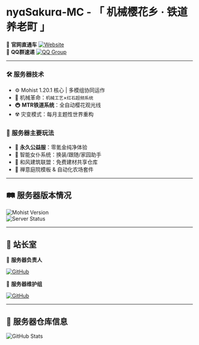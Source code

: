 # nyɑSɑkurɑ-MC - 「 机械樱花乡 · 铁道养老町 」
🌸 **官网直通车** [![Website](https://img.shields.io/badge/点击访问-樱花町驿站-%23FF69B4?style=flat&logo=internet-explorer)](https://nyasakura.fun)  
🐾 **QQ群速递** [![QQ Group](https://img.shields.io/badge/加入-樱械同萌群-%2312B7F5?style=flat&logo=tencentqq)](https://jq.qq.com/?_wv=你的QQ群链接)

---

### 🛠️ **服务器技术**  
- ⚙️ Mohist 1.20.1 核心 | 多模组协同运作  
- 🚀 机械革命：`机械工艺`×`红石超频系统`  
- 🚇 **MTR铁道系统**：全自动樱花观光线  
- ☢️ 灾变模式：每月主题性世界重构

### 🎀 **服务器主要玩法**  
- 🧧 **永久公益服**：零氪金纯净体验  
- 👗 智能女仆系统：换装/跟随/家园助手  
- 🏯 和风建筑联盟：免费建材共享仓库  
- 🎋 禅意庭院模板 & 自动化农场套件  

---

## 🛤️ 服务器版本情况
![Mohist Version](https://img.shields.io/badge/Mohist-1.20.1-%2300ADD8?style=flat&logo=java)  
![Server Status](https://img.shields.io/badge/状态-🌸_樱花全速绽放中-green?style=for-the-badge&logo=cloudflare)  

---

## 🎐 站长室
🌸 **服务器负责人**  

[![GitHub](https://img.shields.io/badge/@nyaSakura_mc-%23181717?style=flat&logo=github)](https://github.com/nyaSakura-mc)  

🔧 **服务器维护组**  

[![GitHub](https://img.shields.io/badge/@znc15-%23181717?style=flat&logo=github)](https://github.com/znc15)

---

## 🚧 服务器仓库信息
![GitHub Stats](https://github-readme-stats.vercel.app/api?username=nyasakura-mc&show_icons=true&theme=dark&hide_border=true&bg_color=2D3748&title_color=81E6D9&icon_color=ECC94B)

```
